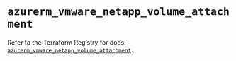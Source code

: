 # `azurerm_vmware_netapp_volume_attachment`

Refer to the Terraform Registry for docs: [`azurerm_vmware_netapp_volume_attachment`](https://registry.terraform.io/providers/hashicorp/azurerm/4.28.0/docs/resources/vmware_netapp_volume_attachment).
